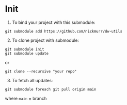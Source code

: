 # Init

1. To bind your project with this submodule:

```shell
git submodule add https://github.com/nickmurr/dw-utils
```

2. To clone project with submodule:

```shell
git submodule init
git submodule update
 ```
      
or

```shell
git clone --recursive "your repo"
```
3. To fetch all updates:

```shell
git submodule foreach git pull origin main 
```
where `main` = branch
